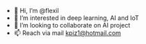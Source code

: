 - 👋 Hi, I’m @flexil
- 👀 I’m interested in deep learning, AI and IoT
- 💞️ I’m looking to collaborate on AI project
- 📫 Reach via mail  kpiz1@hotmail.com

<!---
flexil/flexil is a ✨ special ✨ repository because its `README.md` (this file) appears on your GitHub profile.
You can click the Preview link to take a look at your changes.
--->
